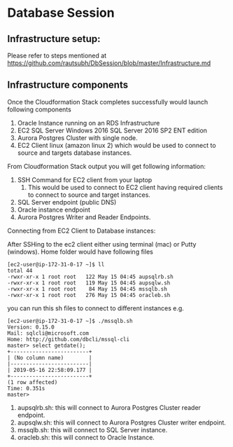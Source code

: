 # Database Session
## Infrastructure setup:
Please refer to steps mentioned at https://github.com/rautsubh/DbSession/blob/master/Infrastructure.md

## Infrastructure components
Once the Cloudformation Stack completes successfully would launch following components
  1. Oracle Instance running on an RDS Infrastructure
  2. EC2 SQL Server Windows 2016 SQL Server 2016 SP2 ENT edition
  3. Aurora Postgres Cluster with single node.
  4. EC2 Client linux (amazon linux 2) which would be used to connect to source and targets database instances.

From Cloudformation Stack output you will get following information:

1. SSH Command for EC2 client from your laptop
    1. This would be used to connect to EC2 client having required clients to connect to source and target instances.
2. SQL Server endpoint (public DNS)
3. Oracle instance endpoint
4. Aurora Postgres Writer and Reader Endpoints.

Connecting from EC2 Client to Database instances:

After SSHing to the ec2 client either using terminal (mac) or Putty (windows).
Home folder would have following files
```
[ec2-user@ip-172-31-0-17 ~]$ ll
total 44
-rwxr-xr-x 1 root root   122 May 15 04:45 aupsqlrb.sh
-rwxr-xr-x 1 root root   119 May 15 04:45 aupsqlw.sh
-rwxr-xr-x 1 root root    84 May 15 04:45 mssqlb.sh
-rwxr-xr-x 1 root root   276 May 15 04:45 oracleb.sh
```

you can run this sh files to connect to different instances
e.g.
```
[ec2-user@ip-172-31-0-17 ~]$ ./mssqlb.sh
Version: 0.15.0
Mail: sqlcli@microsoft.com
Home: http://github.com/dbcli/mssql-cli
master> select getdate();
+-------------------------+
| (No column name)        |
|-------------------------|
| 2019-05-16 22:58:09.177 |
+-------------------------+
(1 row affected)
Time: 0.351s
master>
```
1. aupsqlrb.sh: this will connect to Aurora Postgres Cluster reader endpoint.
2. aupsqlw.sh: this will connect to Aurora Postgres Cluster writer endpoint.
3. mssqlb.sh: this will connect to SQL Server instance.
4. oracleb.sh: this will connect to Oracle Instance.
